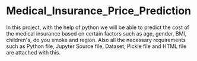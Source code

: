 # Medical_Insurance_Price_Prediction
In this project, with the help of python we will be able to predict the cost of the medical insurance based on certain factors such as  age, gender, BMI, children's, do you smoke and region. Also all the necessary requirements such as Python file, Jupyter Source file, Dataset, Pickle file and HTML file are attached with this.
